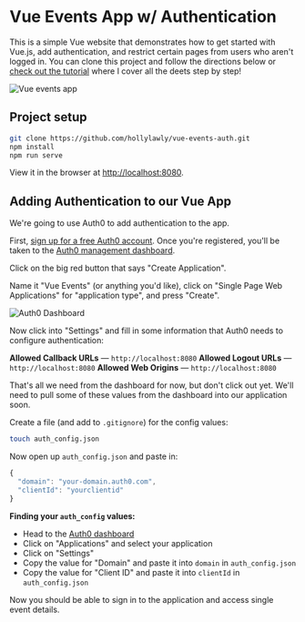 # Vue Events App w/ Authentication

This is a simple Vue website that demonstrates how to get started with Vue.js, add authentication, and restrict certain pages from users who aren't logged in. You can clone this project and follow the directions below or [check out the tutorial](https://auth0.com/blog/beginner-vuejs-tutorial-with-user-login/) where I cover all the deets step by step!

![Vue events app](https://cdn.auth0.com/blog/vue-meetup/vue-event-app-home.png)

## Project setup

```bash
git clone https://github.com/hollylawly/vue-events-auth.git
npm install
npm run serve
```

View it in the browser at [http://localhost:8080](http://localhost:8080).

## Adding Authentication to our Vue App

We're going to use Auth0 to add authentication to the app.

First, [sign up for a free Auth0 account](https://auth0.com/signup"). Once you're registered, you'll be taken to the [Auth0 management dashboard](https://manage.auth0.com/dashboard/).

Click on the big red button that says "Create Application". 

Name it "Vue Events" (or anything you'd like), click on "Single Page Web Applications" for "application type", and press "Create".

![Auth0 Dashboard](https://cdn.auth0.com/blog/vue-meetup/auth0-create-app.png)

Now click into "Settings" and fill in some information that Auth0 needs to configure authentication:

**Allowed Callback URLs** &mdash; `http://localhost:8080`
**Allowed Logout URLs** &mdash; `http://localhost:8080`
**Allowed Web Origins** &mdash; `http://localhost:8080`

That's all we need from the dashboard for now, but don't click out yet. We'll need to pull some of these values from the dashboard into our application soon.

Create a file (and add to `.gitignore`) for the config values:

```bash
touch auth_config.json
```

Now open up `auth_config.json` and paste in:

```js
{
  "domain": "your-domain.auth0.com",
  "clientId": "yourclientid"
}
```

**Finding your `auth_config` values:**

* Head to the [Auth0 dashboard](https://manage.auth0.com/dashboard)
* Click on "Applications" and select your application
* Click on "Settings"
* Copy the value for "Domain" and paste it into `domain` in `auth_config.json`
* Copy the value for "Client ID" and paste it into `clientId` in `auth_config.json`

Now you should be able to sign in to the application and access single event details.